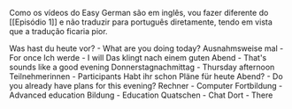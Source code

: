 Como os vídeos do Easy German são em inglês, vou fazer diferente do [[Episódio 1]] e não traduzir para português diretamente, tendo em vista que a tradução ficaria pior.

Was hast du heute vor? - What are you doing today?
Ausnahmsweise mal - For once
Ich werde - I will 
Das klingt nach einem guten Abend - That's sounds like a good evening
Donnerstagnachmittag - Thursday afternoon
Teilnehmerinnen - Participants
Habt ihr schon Pläne für heute Abend? - Do you already have plans for this evening?
Rechner - Computer
Fortbildung - Advanced education
Bildung - Education
Quatschen - Chat
Dort - There